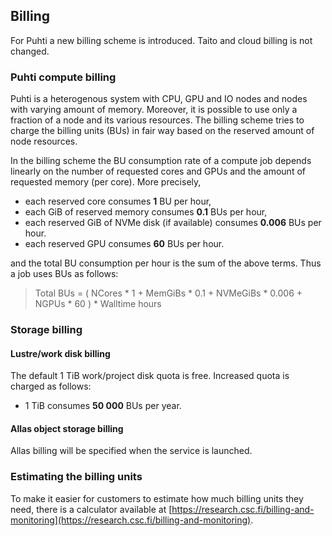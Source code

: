 ## Billing
For Puhti a new billing scheme is introduced. Taito and cloud billing is not changed.
### Puhti compute billing
Puhti is a heterogenous system with CPU, GPU and IO nodes and nodes with varying amount of memory. Moreover, it is possible to use only a fraction of a node and its various resources. The billing scheme tries to charge the billing units (BUs) in fair way based on the reserved amount of node resources.

In the billing scheme the BU consumption rate of a compute job depends linearly on the number of requested cores and GPUs and the amount of requested memory (per core). More precisely,
* each reserved core consumes **1** BU per hour,
* each GiB of reserved memory consumes **0.1** BUs per hour,
* each reserved GiB of NVMe disk (if available) consumes **0.006** BUs per hour.
* each reserved GPU consumes **60** BUs per hour.

and the total BU consumption per hour is the sum of the above terms. Thus a job uses BUs as follows:
> Total BUs = ( NCores * 1 + MemGiBs * 0.1 + NVMeGiBs * 0.006 + NGPUs * 60 ) * Walltime hours

### Storage billing
#### Lustre/work disk billing
The default 1 TiB work/project disk quota is free. Increased quota is charged as follows:
* 1 TiB consumes **50 000** BUs per year.

#### Allas object storage billing
Allas billing will be specified when the service is launched.

### Estimating the billing units
To make it easier for customers to estimate how much billing units they need, there is a calculator available at [https://research.csc.fi/billing-and-monitoring](https://research.csc.fi/billing-and-monitoring).
